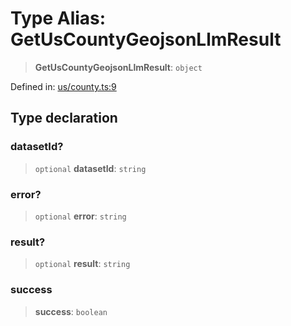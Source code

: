 # Type Alias: GetUsCountyGeojsonLlmResult

> **GetUsCountyGeojsonLlmResult**: `object`

Defined in: [us/county.ts:9](https://github.com/GeoDaCenter/openassistant/blob/2cb8f20a901f3385efeb40778248119c5e49db78/packages/osm/src/us/county.ts#L9)

## Type declaration

### datasetId?

> `optional` **datasetId**: `string`

### error?

> `optional` **error**: `string`

### result?

> `optional` **result**: `string`

### success

> **success**: `boolean`
